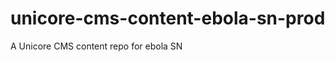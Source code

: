 unicore-cms-content-ebola-sn-prod
=================================

A Unicore CMS content repo for ebola SN
